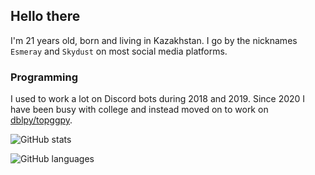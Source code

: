 ## Hello there

I'm 21 years old, born and living in Kazakhstan. I go by the nicknames `Esmeray` and `Skydust` on most social media platforms.

### Programming
I used to work a lot on Discord bots during 2018 and 2019. Since 2020 I have been busy with college and instead moved on to work on [dblpy/topggpy](https://github.com/top-gg/python-sdk).

![GitHub stats](https://github-readme-stats.vercel.app/api?username=Esmeray6&show_icons=true)

![GitHub languages](https://github-readme-stats.vercel.app/api/top-langs/?username=Esmeray6)
